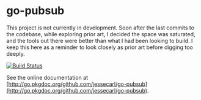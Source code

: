 go-pubsub
=========

This project is not currently in development. Soon after the last commits to the codebase, while exploring prior art, I decided the space was saturated, and the tools out there were better than what I had been looking to build. I keep this here as a reminder to look closely as prior art before digging too deeply.

[![Build Status](https://travis-ci.org/jessecarl/go-pubsub.png?branch=master)](https://travis-ci.org/jessecarl/go-pubsub)

See the online documentation at [http://go.pkgdoc.org/github.com/jessecarl/go-pubsub](http://go.pkgdoc.org/github.com/jessecarl/go-pubsub).
